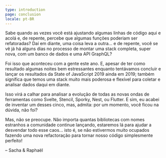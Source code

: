```yaml
---
type: introduction
page: conclusion
locale: pt-BR
---
```


Sabe quando as vezes você está ajustando algumas linhas de código aqui e acolá e, de repente, percebe que algumas funções poderiam ser refatoradas? Daí em diante, uma coisa leva a outra... e de repente, você se vê já há alguns dias no processo de montar uma stack completa, super nova, com um banco de dados e uma API GraphQL?

Foi isso que aconteceu com a gente este ano. E, apesar de ter como resultado algumas noites bem estressantes enquanto tentávamos concluir e lançar os resultados da State of JavaScript 2019 ainda em 2019; também significa que temos uma stack muito mais poderosa e flexível para coletar e analisar dados daqui em diante.

Isso virá a calhar para analisar a evolução de todas as novas ondas de ferramentas como Svelte, Stencil, Sporky, Nest, ou Flutter. E sim, eu acabei de inventar um desses cinco, mas, admita: por um momento, você ficou na dúvida, não foi?

Mas, não se preocupe. Não importa quantas bibliotecas com nomes estranhos a comunidade continue lançando, estaremos lá para ajudar a desvendar todo esse caos... isto é, se não estivermos muito ocupados fazendo uma nova refactoração para tornar nosso código simplesmente perfeito!

<span class="conclusion__byline">– Sacha & Raphaël</span>